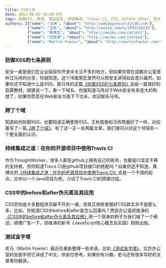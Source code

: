 ```yaml
---
title: 六月三日
date: 2013-06-03 16:20 UTC
tags: 防御XSS, 跨域, 网站安全, 持续集成, Travis CI, CSS, before after, 伪元素, 测试金字塔
authors: [{"name": "马伟", "about": "http://webappsecuritylab.com"},
          {"name": "王秋", "about": "http://weibo.com/u/1693116232"},
          {"name": "黄博文", "about": "http://weibo.com/zation1"},
          {"name": "邱俊涛", "about": "http://weibo.com/juntaoq"},
          {"name": "Martin Fowler", "about": "http://martinfowler.com/"}]
---
```

### 防御XSS的七条原则
安全一直是我们在企业级软件开发中关注不多的地方，但如果你曾在成都办公室里听过马伟的分享，你就知道，这个冷面笑匠居然可以把安全讲得如此意兴盎然。如果你还不知道什么是XSS，那马伟的这篇[《防御XSS的七条原则》](http://webappsecuritylab.com/?p=6)会是一篇很好的启蒙教材。顺便说一下，看一下域名，你就知道马伟对于Web安全有多庞大的构想了，如果你愿意在Web安全方面下下功夫，欢迎联系马伟。


### 跨了个域
知道如何防御XSS，也要知道正确使用XSS，王秋就像和马伟商量好了一样，对应着写了一篇[《跨了个域》](http://ishouldbeageek.me/2013/05/31/cross-origin-request/)。有了这一正一反两篇文章，我们便可以对这个领域有一个更全面的认识。

### 持续集成之道：在你的开源项目中使用Travis CI
作为ThoughtWorker，很多人都在github上拥有自己的账号，也都是CI坚定不移的支持者。但你知道Travis CI是github项目做CI的绝配吗？如果你还不知道，黄博文的[《持续集成之道：在你的开源项目中使用Travis CI》](http://huangbowen.net/blog/2013/05/30/use-travis-ci-to-your-open-source-project/)会是一个不错的起点，文中以一个Java项目为例，介绍了Travis CI的搭建过程。


### CSS中的before和after伪元素及其应用
CSS恐怕是大多数程序员躲不开的一课，但真正熟练掌握好CSS其实并不是那么多，比如，你知道CSS中before和after是怎么回事吗？西安办公室邱俊涛的[《CSS中的before和after伪元素及其应用》](http://icodeit.org/2013/05/before-and-after-selector-in-css/)用一个简单的例子为我们做了一个阐述。顺便广告一下，邱俊涛的新书《JavaScript核心概念及实践》刚刚出版。

### 测试金字塔
老马（Martin Fowler）最近在重新整理一些术语，比如[《测试金字塔》](http://zyzhang.github.io/blog/2013/04/28/test-pyramid/)，北京办公室的张振宇将它译成了中文，供各位参考。如果你有兴趣，老马还有很多写好的文章等你翻译。